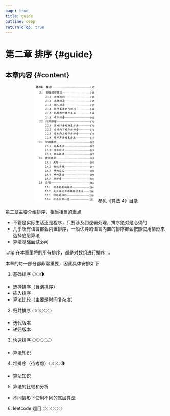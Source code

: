 ```yaml
---
page: true
title: guide
outline: deep
returnToTop: true
---
```


# 第二章 排序 {#guide}

## 本章内容 {#content}

<div align='center'>
  <img src="./images/00-guide/catalog.png" style="zoom:36%;" />
  <span class="comment-alg4-book">参见《算法 4》目录</span>
</div>

第二章主要介绍排序，相当相当的重点

- 不管是实际生活还是程序，只要涉及到逻辑处理，排序绝对是必须的
- 几乎所有语言都会内置排序，一般优异的语言内置的排序都会按照使用情形来选择底层算法
- 算法基础面试必问

:::tip
在本章里将的所有排序，都是对数组进行排序
:::

本章的每一部分都非常重要，因此具体安排如下

1. 基础排序 🌕🌕🌗

- 选择排序（冒泡排序）
- 插入排序
- 算法比较（主要是时间复杂度）

2. 归并排序 🌕🌕🌕🌕🌕

- 迭代版本
- 递归版本

3. 快速排序 🌕🌕🌕🌕🌕

- 算法知识

4. 堆排序（待考虑）🌕🌕🌕🌗

- 算法知识

5. 算法的比较和分析

- 不同情形下使用不同的底层算法

6. leetcode 题目 🌕🌕🌕🌕🌕
